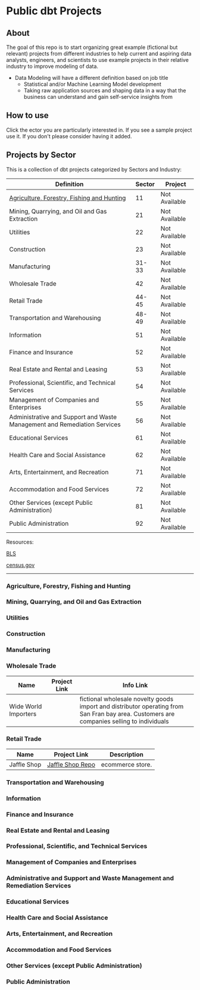 # Public dbt Projects

## About

The goal of this repo is to start organizing great example (fictional but relevant) projects from different industries to help current and aspiring data analysts, engineers, and scientists to use example projects in their relative industry to improve modeling of data.
* Data Modeling will have a different definition based on job title
  * Statistical and/or Machine Learning Model development
  * Taking raw application sources and shaping data in a way that the business can understand and gain self-service insights from

## How to use

Click the ector you are particularly interested in. If you see a sample project use it. If you don't please consider having it added.

## Projects by Sector
This is a collection of dbt projects categorized by Sectors and Industry:

| Definition | Sector   |  Project |
| ----------------------------------------------------------- | -------- | -------- |
| [Agriculture, Forestry, Fishing and Hunting](###Agriculture,-Forestry,-Fishing-and-Hunting)  | 11	   | Not Available |
| Mining, Quarrying, and Oil and Gas Extraction  | 21	   | Not Available |
| Utilities  | 22	   | Not Available |
| Construction  | 23	   | Not Available |
| Manufacturing  | 31-33	   | Not Available |
| Wholesale Trade  | 42 | Not Available |
| Retail Trade | 44-45	   | Not Available |
| Transportation and Warehousing  | 48-49	   | Not Available |
| Information  | 51	   | Not Available |
| Finance and Insurance  | 52	   | Not Available |
| Real Estate and Rental and Leasing  | 53	   | Not Available |
| Professional, Scientific, and Technical Services | 54	   | Not Available |
| Management of Companies and Enterprises  | 55	   | Not Available |
| Administrative and Support and Waste Management and Remediation Services  | 56	   | Not Available |
| Educational Services  | 61	   | Not Available |
| Health Care and Social Assistance  | 62	   | Not Available |
| Arts, Entertainment, and Recreation  | 71	   | Not Available |
| Accommodation and Food Services  | 72	   | Not Available |
| Other Services (except Public Administration)  | 81	   | Not Available |
| Public Administration  | 92	   | Not Available |
 
Resources:

[BLS](https://www.bls.gov/ces/naics/)

[census.gov](https://www.census.gov/naics/?58967?yearbck=2022)

---

### Agriculture, Forestry, Fishing and Hunting  
### Mining, Quarrying, and Oil and Gas Extraction  
### Utilities  
### Construction  
### Manufacturing
### Wholesale Trade

| Name | Project Link | Info Link |
|--|---|--|
| Wide World Importers | | fictional wholesale novelty goods import and distributor operating from San Fran bay area. Customers are companies selling to individuals|

### Retail Trade 

| Name | Project Link | Description |
|--|---|--|
| Jaffle Shop | [Jaffle Shop Repo](https://github.com/dbt-labs/jaffle_shop) | ecommerce store. |

### Transportation and Warehousing
### Information  
### Finance and Insurance  
### Real Estate and Rental and Leasing  
### Professional, Scientific, and Technical Services 
### Management of Companies and Enterprises  
### Administrative and Support and Waste Management and Remediation Services  
### Educational Services  
### Health Care and Social Assistance  
### Arts, Entertainment, and Recreation  
### Accommodation and Food Services  
### Other Services (except Public Administration)  
### Public Administration  
